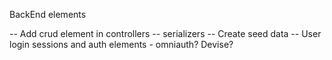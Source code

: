 BackEnd elements

-- Add crud element in controllers
-- serializers
-- Create seed data
-- User login sessions and auth elements - omniauth? Devise?
